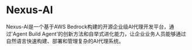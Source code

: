 # Nexus-AI
Nexus-AI是一个基于AWS Bedrock构建的开源企业级AI代理开发平台，通过'Agent Build Agent'的创新方法和自举式进化能力，让企业业务人员能够通过自然语言快速构建、部署和管理复杂的AI代理系统。
